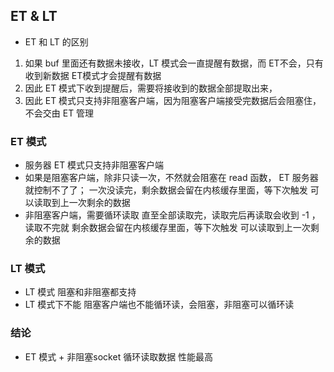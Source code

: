 ## ET & LT
* ET 和 LT 的区别
1. 如果 buf 里面还有数据未接收，LT 模式会一直提醒有数据，而 ET不会，只有收到新数据 ET模式才会提醒有数据
2. 因此 ET 模式下收到提醒后，需要将接收到的数据全部提取出来，
3. 因此 ET 模式只支持非阻塞客户端，因为阻塞客户端接受完数据后会阻塞住，不会交由 ET 管理

### ET 模式
* 服务器 ET 模式只支持非阻塞客户端
* 如果是阻塞客户端，除非只读一次，不然就会阻塞在 read 函数， ET 服务器就控制不了了； 一次没读完，剩余数据会留在内核缓存里面，等下次触发 可以读取到上一次剩余的数据
* 非阻塞客户端，需要循环读取 直至全部读取完，读取完后再读取会收到 -1 ，读取不完就 剩余数据会留在内核缓存里面，等下次触发 可以读取到上一次剩余的数据

### LT 模式
* LT 模式 阻塞和非阻塞都支持
* LT 模式下不能 阻塞客户端也不能循环读，会阻塞，非阻塞可以循环读

### 结论
* ET 模式 + 非阻塞socket 循环读取数据 性能最高